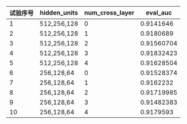 | 试验序号  | hidden_units | num_cross_layer  |eval_auc
| ------- |  ------- | ------- | ------- |
| 1 | 512,256,128 | 0 | 0.9141646
| 2 | 512,256,128 | 1 | 0.9180689
| 3 | 512,256,128 | 2 | 0.91560704
| 4 | 512,256,128 | 3 | 0.91832423
| 5 | 512,256,128 | 4 | 0.91628504
| 6 | 256,128,64 | 0 | 0.91528374
| 7 | 256,128,64 | 1 | 0.9162232
| 8 | 256,128,64 | 2 | 0.91719985
| 9 | 256,128,64 | 3 | 0.91482383
| 10 | 256,128,64 | 4 | 0.9179593



